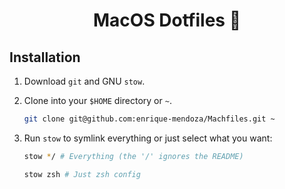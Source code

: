 <h1 id="top" align="center"> MacOS Dotfiles </h1>

## Installation

1. Download `git` and GNU `stow`.

2. Clone into your `$HOME` directory or `~`.

   ```bash
   git clone git@github.com:enrique-mendoza/Machfiles.git ~
   ```

3. Run `stow` to symlink everything or just select what you want:

   ```bash
   stow */ # Everything (the '/' ignores the README)
   ```

   ```bash
   stow zsh # Just zsh config
   ```
